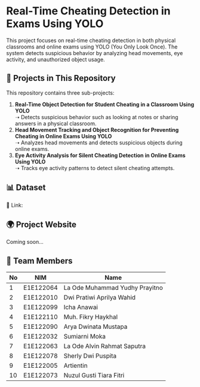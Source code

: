 # Real-Time Cheating Detection in Exams Using YOLO

This project focuses on real-time cheating detection in both physical classrooms and online exams using YOLO (You Only Look Once). The system detects suspicious behavior by analyzing head movements, eye activity, and unauthorized object usage.

## 📌 Projects in This Repository
This repository contains three sub-projects:
1. **Real-Time Object Detection for Student Cheating in a Classroom Using YOLO**  
   ➝ Detects suspicious behavior such as looking at notes or sharing answers in a physical classroom.  
2. **Head Movement Tracking and Object Recognition for Preventing Cheating in Online Exams Using YOLO**  
   ➝ Analyzes head movements and detects suspicious objects during online exams.  
3. **Eye Activity Analysis for Silent Cheating Detection in Online Exams Using YOLO**  
   ➝ Tracks eye activity patterns to detect silent cheating attempts.  

## 📊 Dataset
🔗 Link:

## 🌍 Project Website
   Coming soon...

## 👥 Team Members

| No | NIM | Name |
|----|-----------|-------------------------------|
| 1  | E1E122064 | La Ode Muhammad Yudhy Prayitno|
| 2  | E1E122010 | Dwi Pratiwi Aprilya Wahid     |
| 3  | E1E122099 | Icha Anawai                   |
| 4  | E1E122110 | Muh. Fikry Haykhal            |
| 5  | E1E122090 | Arya Dwinata Mustapa          |
| 6  | E1E122032 | Sumiarni Moka                 |
| 7  | E1E122063 | La Ode Alvin Rahmat Saputra   |
| 8  | E1E122078 | Sherly Dwi Puspita            |
| 9  | E1E122005 | Artientin                     |
| 10 | E1E122073 | Nuzul Gusti Tiara Fitri       |

